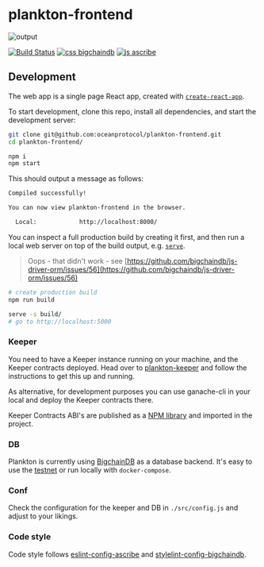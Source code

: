# plankton-frontend

![output](https://user-images.githubusercontent.com/6178597/41625184-37cf5e4c-7418-11e8-81c2-f779e5f7ee8b.gif)

[![Build Status](https://travis-ci.com/oceanprotocol/plankton-frontend.svg?token=3psqw6c8KMDqfdGQ2x6d&branch=master)](https://travis-ci.com/oceanprotocol/plankton-frontend)
[![css bigchaindb](https://img.shields.io/badge/css-bigchaindb-39BA91.svg)](https://github.com/bigchaindb/stylelint-config-bigchaindb)
[![js ascribe](https://img.shields.io/badge/js-ascribe-39BA91.svg)](https://github.com/ascribe/javascript)

## Development

The web app is a single page React app, created with [`create-react-app`](https://github.com/facebook/create-react-app).

To start development, clone this repo, install all dependencies, and start the development server:

```bash
git clone git@github.com:oceanprotocol/plankton-frontend.git
cd plankton-frontend/

npm i
npm start
```
This should output a message as follows:

```bash
Compiled successfully!

You can now view plankton-frontend in the browser.

  Local:            http://localhost:8000/
```

You can inspect a full production build by creating it first, and then run a local web server on top of the build output, e.g. [`serve`](https://github.com/zeit/serve).

> Oops - that didn't work - see [https://github.com/bigchaindb/js-driver-orm/issues/56](https://github.com/bigchaindb/js-driver-orm/issues/56)

```bash
# create production build
npm run build

serve -s build/
# go to http://localhost:5000
```

### Keeper

You need to have a Keeper instance running on your machine, and the Keeper contracts deployed. Head over to [plankton-keeper](https://github.com/oceanprotocol/plankton-keeper) and follow the instructions to get this up and running.

As alternative, for development purposes you can use ganache-cli in your local and deploy the Keeper contracts there.

Keeper Contracts ABI's are published as a [NPM library](https://www.npmjs.com/package/@oceanprotocol/keeper-contracts) and imported in the project.

### DB

Plankton is currently using [BigchainDB](http://github.com/bigchaindb) as a database backend. It's easy to use the [testnet](https://testnet.bigchaindb.com/) or run locally with `docker-compose`.

### Conf

Check the configuration for the keeper and DB in `./src/config.js` and adjust to your likings. 

### Code style

Code style follows [eslint-config-ascribe](https://github.com/ascribe/javascript) and [stylelint-config-bigchaindb](https://github.com/bigchaindb/stylelint-config-bigchaindb).
